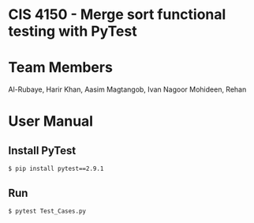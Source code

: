 # CIS 4150 - Merge sort functional testing with PyTest

# Team Members
Al-Rubaye, Harir
Khan, Aasim
Magtangob, Ivan
Nagoor Mohideen, Rehan

# User Manual 

## Install PyTest 
    $ pip install pytest==2.9.1

## Run 
    $ pytest Test_Cases.py